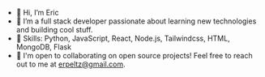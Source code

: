 - 👋 Hi, I’m Eric
- 🌱 I’m a full stack developer passionate about learning new technologies and building cool stuff.
- 💼 Skills: Python, JavaScript, React, Node.js, Tailwindcss, HTML, MongoDB, Flask
- 🤝 I'm open to collaborating on open source projects! Feel free to reach out to me at erpeltz@gmail.com.

<!---
epeltz33/epeltz33 is a ✨ special ✨ repository because its `README.md` (this file) appears on your GitHub profile.
You can click the Preview link to take a look at your changes.
--->
